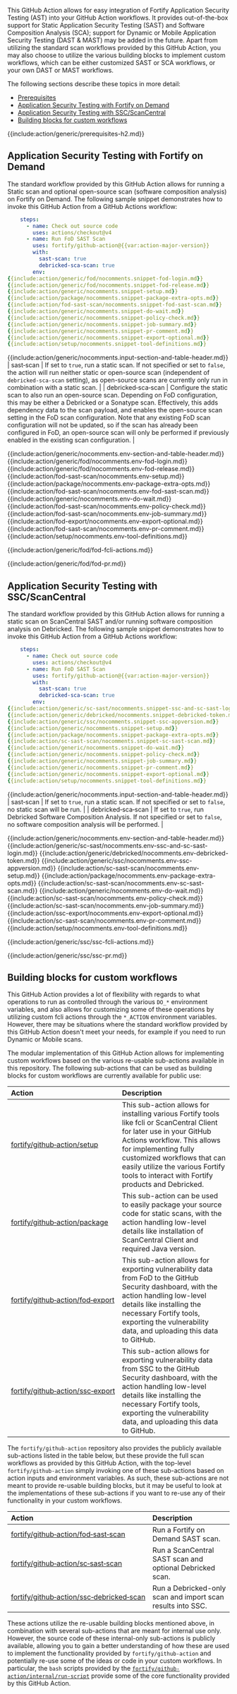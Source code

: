 This GitHub Action allows for easy integration of Fortify Application Security Testing (AST) into your GitHub Action workflows. It  provides out-of-the-box support for Static Application Security Testing (SAST) and Software Composition Analysis (SCA); support for Dynamic or Mobile Application Security Testing (DAST & MAST) may be added in the future. Apart from utilizing the standard scan workflows provided by this GitHub Action, you may also choose to utilize the various building blocks to implement custom workflows, which can be either customized SAST or SCA workflows, or your own DAST or MAST workflows.

The following sections describe these topics in more detail:

* [Prerequisites](#prerequisites)
* [Application Security Testing with Fortify on Demand](#application-security-testing-with-fortify-on-demand)
* [Application Security Testing with SSC/ScanCentral](#application-security-testing-with-ssc-scancentral)
* [Building blocks for custom workflows](#building-blocks-for-custom-workflows)

{{include:action/generic/prerequisites-h2.md}}

## Application Security Testing with Fortify on Demand

The standard workflow provided by this GitHub Action allows for running a Static scan and optional open-source scan (software composition analysis) on Fortify on Demand. The following sample snippet demonstrates how to invoke this GitHub Action from a GitHub Actions workflow:

```yaml
    steps:    
      - name: Check out source code
        uses: actions/checkout@v4  
      - name: Run FoD SAST Scan
        uses: fortify/github-action@{{var:action-major-version}}
        with:
          sast-scan: true
          debricked-sca-scan: true
        env:
{{include:action/generic/fod/nocomments.snippet-fod-login.md}}
{{include:action/generic/fod/nocomments.snippet-fod-release.md}}
{{include:action/generic/nocomments.snippet-setup.md}}
{{include:action/package/nocomments.snippet-package-extra-opts.md}}
{{include:action/fod-sast-scan/nocomments.snippet-fod-sast-scan.md}}
{{include:action/generic/nocomments.snippet-do-wait.md}}
{{include:action/generic/nocomments.snippet-policy-check.md}}
{{include:action/generic/nocomments.snippet-job-summary.md}}
{{include:action/generic/nocomments.snippet-pr-comment.md}}
{{include:action/generic/nocomments.snippet-export-optional.md}}
{{include:action/setup/nocomments.snippet-tool-definitions.md}}
```

{{include:action/generic/nocomments.input-section-and-table-header.md}}
| sast&#8209;scan | If set to `true`, run a static scan. If not specified or set to `false`, the action will run neither static or open-source scan (independent of `debricked-sca-scan` setting), as open-source scans are currently only run in combination with a static scan. |
| debricked&#8209;sca&#8209;scan | Configure the static scan to also run an open-source scan. Depending on FoD configuration, this may be either a Debricked or a Sonatype scan. Effectively, this adds dependency data to the scan payload, and enables the open-source scan setting in the FoD scan configuration. Note that any existing FoD scan configuration will not be updated, so if the scan has already been configured in FoD, an open-source scan will only be performed if previously enabled in the existing scan configuration. |

{{include:action/generic/nocomments.env-section-and-table-header.md}}
{{include:action/generic/fod/nocomments.env-fod-login.md}}
{{include:action/generic/fod/nocomments.env-fod-release.md}}
{{include:action/fod-sast-scan/nocomments.env-setup.md}}
{{include:action/package/nocomments.env-package-extra-opts.md}}
{{include:action/fod-sast-scan/nocomments.env-fod-sast-scan.md}}
{{include:action/generic/nocomments.env-do-wait.md}}
{{include:action/fod-sast-scan/nocomments.env-policy-check.md}}
{{include:action/fod-sast-scan/nocomments.env-job-summary.md}}
{{include:action/fod-export/nocomments.env-export-optional.md}}
{{include:action/fod-sast-scan/nocomments.env-pr-comment.md}}
{{include:action/setup/nocomments.env-tool-definitions.md}}

{{include:action/generic/fod/fod-fcli-actions.md}}

{{include:action/generic/fod/fod-pr.md}}

## Application Security Testing with SSC/ScanCentral

The standard workflow provided by this GitHub Action allows for running a static scan on ScanCentral SAST and/or running software composition analysis on Debricked. The following sample snippet demonstrates how to invoke this GitHub Action from a GitHub Actions workflow:

```yaml
    steps:    
      - name: Check out source code
        uses: actions/checkout@v4  
      - name: Run FoD SAST Scan
        uses: fortify/github-action@{{var:action-major-version}}
        with:
          sast-scan: true
          debricked-sca-scan: true
        env:
{{include:action/generic/sc-sast/nocomments.snippet-ssc-and-sc-sast-login.md}}
{{include:action/generic/debricked/nocomments.snippet-debricked-token.md}}
{{include:action/generic/ssc/nocomments.snippet-ssc-appversion.md}}
{{include:action/generic/nocomments.snippet-setup.md}}
{{include:action/package/nocomments.snippet-package-extra-opts.md}}
{{include:action/sc-sast-scan/nocomments.snippet-sc-sast-scan.md}}
{{include:action/generic/nocomments.snippet-do-wait.md}}
{{include:action/generic/nocomments.snippet-policy-check.md}}
{{include:action/generic/nocomments.snippet-job-summary.md}}
{{include:action/generic/nocomments.snippet-pr-comment.md}}
{{include:action/generic/nocomments.snippet-export-optional.md}}
{{include:action/setup/nocomments.snippet-tool-definitions.md}}
```

{{include:action/generic/nocomments.input-section-and-table-header.md}}
| sast&#8209;scan | If set to `true`, run a static scan. If not specified or set to `false`, no static scan will be run. |
| debricked&#8209;sca&#8209;scan | If set to `true`, run Debricked Software Composition Analysis. If not specified or set to `false`, no software composition analysis will be performed. |

{{include:action/generic/nocomments.env-section-and-table-header.md}}
{{include:action/generic/sc-sast/nocomments.env-ssc-and-sc-sast-login.md}}
{{include:action/generic/debricked/nocomments.env-debricked-token.md}}
{{include:action/generic/ssc/nocomments.env-ssc-appversion.md}}
{{include:action/sc-sast-scan/nocomments.env-setup.md}}
{{include:action/package/nocomments.env-package-extra-opts.md}}
{{include:action/sc-sast-scan/nocomments.env-sc-sast-scan.md}}
{{include:action/generic/nocomments.env-do-wait.md}}
{{include:action/sc-sast-scan/nocomments.env-policy-check.md}}
{{include:action/sc-sast-scan/nocomments.env-job-summary.md}}
{{include:action/ssc-export/nocomments.env-export-optional.md}}
{{include:action/sc-sast-scan/nocomments.env-pr-comment.md}}
{{include:action/setup/nocomments.env-tool-definitions.md}}

{{include:action/generic/ssc/ssc-fcli-actions.md}}

{{include:action/generic/ssc/ssc-pr.md}}


## Building blocks for custom workflows

This GitHub Action provides a lot of flexibility with regards to what operations to run as controlled through the various `DO_*` environment variables, and also allows for customizing some of these operations by utilizing custom fcli actions through the `*_ACTION` environment variables. However, there may be situations where the standard workflow provided by this GitHub Action doesn't meet your needs, for example if you need to run Dynamic or Mobile scans.

The modular implementation of this GitHub Action allows for implementing custom workflows based on the various re-usable sub-actions available in this repository. The following sub-actions that can be used as building blocks for custom workflows are currently available for public use:

| Action | Description |
| :---   | :---        |
| [fortify/github&#8209;action/setup]({{var:repo-url}}/tree/{{var:action-major-version}}/setup#readme) | This sub-action allows for installing various Fortify tools like fcli or ScanCentral Client for later use in your GitHub Actions workflow. This allows for implementing fully customized workflows that can easily utilize the various Fortify tools to interact with Fortify products and Debricked. |
| [fortify/github&#8209;action/package]({{var:repo-url}}/tree/{{var:action-major-version}}/package#readme) | This sub-action can be used to easily package your source code for static scans, with the action handling low-level details like installation of ScanCentral Client and required Java version. |
| [fortify/github&#8209;action/fod&#8209;export]({{var:repo-url}}/tree/{{var:action-major-version}}/fod-export#readme) | This sub-action allows for exporting vulnerability data from FoD to the GitHub Security dashboard, with the action handling low-level details like installing the necessary Fortify tools, exporting the vulnerability data, and uploading this data to GitHub. |
| [fortify/github&#8209;action/ssc&#8209;export]({{var:repo-url}}/tree/{{var:action-major-version}}/ssc-export#readme) | This sub-action allows for exporting vulnerability data from SSC to the GitHub Security dashboard, with the action handling low-level details like installing the necessary Fortify tools, exporting the vulnerability data, and uploading this data to GitHub. |

The `fortify/github-action` repository also provides the publicly available sub-actions listed in the table below, but these provide the full scan workflows as provided by this GitHub Action, with the top-level `fortify/github-action` simply invoking one of these sub-actions based on action inputs and environment variables. As such, these sub-actions are not meant to provide re-usable building blocks, but it may be useful to look at the implementations of these sub-actions if you want to re-use any of their functionality in your custom workflows.

| Action | Description |
| :---   | :---        |
| [fortify/github&#8209;action/fod&#8209;sast&#8209;scan]({{var:repo-url}}/tree/{{var:action-major-version}}/fod-sast-scan#readme) | Run a Fortify on Demand SAST scan. |
| [fortify/github&#8209;action/sc&#8209;sast&#8209;scan]({{var:repo-url}}/tree/{{var:action-major-version}}/sc-sast-scan#readme) | Run a ScanCentral SAST scan and optional Debricked scan. |
| [fortify/github&#8209;action/ssc&#8209;debricked&#8209;scan]({{var:repo-url}}/tree/{{var:action-major-version}}/ssc-debricked-scan#readme) | Run a Debricked-only scan and import scan results into SSC. |

These actions utilize the re-usable building blocks mentioned above, in combination with several sub-actions that are meant for internal use only. However, the source code of these internal-only sub-actions is publicly available, allowing you to gain a better understanding of how these are used to implement the functionality provided by `fortify/github-action` and potentially re-use some of the ideas or code in your custom workflows. In particular, the `bash` scripts provided by the [`fortify/github-action/internal/run-script`]({{var:repo-url}}/tree/{{var:action-major-version}}/internal/run-script/scripts) provide some of the core functionality provided by this GitHub Action.
